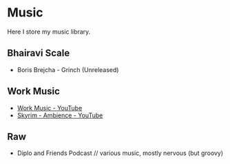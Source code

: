 # Music
Here I store my music library.

## Bhairavi Scale
* Boris Brejcha - Grinch (Unreleased)

## Work Music
* [Work Music - YouTube](https://www.youtube.com/playlist?list=PL4qBE1-4ZNC0Wam6r8MaZoUfZ8ektEVYe)
* [Skyrim - Ambience - YouTube](https://www.youtube.com/playlist?list=PLdSUTU0oamrwC0PY7uUc0EJMKlWCiku43)

## Raw
* Diplo and Friends Podcast // various music, mostly nervous (but groovy)
